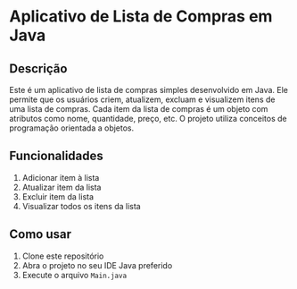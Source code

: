 # Aplicativo de Lista de Compras em Java

## Descrição
Este é um aplicativo de lista de compras simples desenvolvido em Java. Ele permite que os usuários criem, atualizem, excluam e visualizem itens de uma lista de compras. Cada item da lista de compras é um objeto com atributos como nome, quantidade, preço, etc. O projeto utiliza conceitos de programação orientada a objetos.

## Funcionalidades
1. Adicionar item à lista
2. Atualizar item da lista
3. Excluir item da lista
4. Visualizar todos os itens da lista

## Como usar
1. Clone este repositório
2. Abra o projeto no seu IDE Java preferido
3. Execute o arquivo `Main.java`
